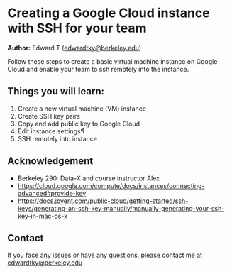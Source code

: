 #  Creating a Google Cloud instance with SSH for your team
**Author:** Edward T (edwardtky@berkeley.edu)

Follow these steps to create a basic virtual machine instance on Google Cloud and enable your team to ssh remotely into the instance.


## Things you will learn:

1. Create a new virtual machine (VM) instance
2. Create SSH key pairs
3. Copy and add public key to Google Cloud
4. Edit instance settings¶
5. SSH remotely into instance



## Acknowledgement

 - Berkeley 290: Data-X and course instructor Alex
 - https://cloud.google.com/compute/docs/instances/connecting-advanced#provide-key
 - https://docs.joyent.com/public-cloud/getting-started/ssh-keys/generating-an-ssh-key-manually/manually-generating-your-ssh-key-in-mac-os-x


## Contact

If you face any issues or have any questions, please contact me at edwardtky@berkeley.edu
